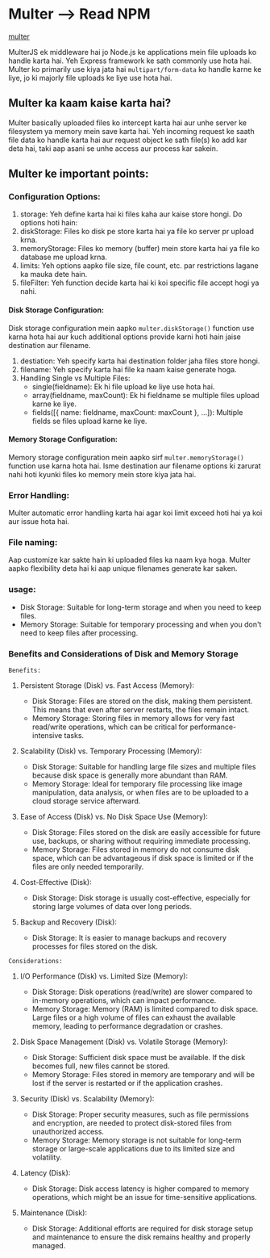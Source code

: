 # Multer -->  Read NPM 
[multer](https://www.npmjs.com/package/multer)

MulterJS ek middleware hai jo Node.js ke applications mein file uploads ko handle karta hai. Yeh Express framework ke sath commonly use hota hai. Multer ko primarily use kiya jata hai `multipart/form-data` ko handle karne ke liye, jo ki majorly file uploads ke liye use hota hai.

## Multer ka kaam kaise karta hai?
Multer basically uploaded files ko intercept karta hai aur unhe server ke filesystem ya memory mein save karta hai. Yeh incoming request ke saath file data ko handle karta hai aur request object ke sath file(s) ko add kar deta hai, taki aap asani se unhe access aur process kar sakein.

## Multer ke important points:
### Configuration Options:

1. storage: Yeh define karta hai ki files kaha aur kaise store hongi. Do options hoti hain:
2. diskStorage: Files ko disk pe store karta hai ya file ko server pr upload krna.
3. memoryStorage: Files ko memory (buffer) mein store karta hai ya file ko database me upload krna.
4. limits: Yeh options aapko file size, file count, etc. par restrictions lagane ka mauka dete hain.
5. fileFilter: Yeh function decide karta hai ki koi specific file accept hogi ya nahi.

#### Disk Storage Configuration:
Disk storage configuration mein aapko `multer.diskStorage()` function use karna hota hai aur kuch additional options provide karni hoti hain jaise destination aur filename.

1. destiation: Yeh specify karta hai destination folder jaha files store hongi.
2. filename: Yeh specify karta hai file ka naam kaise generate hoga.
3. Handling Single vs Multiple Files:
   - single(fieldname): Ek hi file upload ke liye use hota hai.
   - array(fieldname, maxCount): Ek hi fieldname se multiple files upload karne ke liye.
   - fields([{ name: fieldname, maxCount: maxCount }, ...]): Multiple fields se files upload karne ke liye.

#### Memory Storage Configuration:
Memory storage configuration mein aapko sirf `multer.memoryStorage()` function use karna hota hai. Isme destination aur filename options ki zarurat nahi hoti kyunki files ko memory mein store kiya jata hai.

### Error Handling:
Multer automatic error handling karta hai agar koi limit exceed hoti hai ya koi aur issue hota hai.

### File naming: 
Aap customize kar sakte hain ki uploaded files ka naam kya hoga. Multer aapko flexibility deta hai ki aap unique filenames generate kar saken.

### usage: 
- Disk Storage: Suitable for long-term storage and when you need to keep files.
- Memory Storage: Suitable for temporary processing and when you don't need to keep files after processing.

### Benefits and Considerations of Disk and Memory Storage
`Benefits: `
1. Persistent Storage (Disk) vs. Fast Access (Memory):
   - Disk Storage: Files are stored on the disk, making them persistent. This means that even after server restarts, the files remain intact.
   - Memory Storage: Storing files in memory allows for very fast read/write operations, which can be critical for performance-intensive tasks.

2. Scalability (Disk) vs. Temporary Processing (Memory):
   - Disk Storage: Suitable for handling large file sizes and multiple files because disk space is generally more abundant than RAM.
   - Memory Storage: Ideal for temporary file processing like image manipulation, data analysis, or when files are to be uploaded to a cloud storage service afterward.

3. Ease of Access (Disk) vs. No Disk Space Use (Memory):
   - Disk Storage: Files stored on the disk are easily accessible for future use, backups, or sharing without requiring immediate processing.
   - Memory Storage: Files stored in memory do not consume disk space, which can be advantageous if disk space is limited or if the files are only needed temporarily.

4. Cost-Effective (Disk):
   - Disk Storage: Disk storage is usually cost-effective, especially for storing large volumes of data over long periods.

5. Backup and Recovery (Disk):
   - Disk Storage: It is easier to manage backups and recovery processes for files stored on the disk.

`Considerations: `
1. I/O Performance (Disk) vs. Limited Size (Memory):
   - Disk Storage: Disk operations (read/write) are slower compared to in-memory operations, which can impact performance.
   - Memory Storage: Memory (RAM) is limited compared to disk space. Large files or a high volume of files can exhaust the available memory, leading to performance degradation or crashes.

2. Disk Space Management (Disk) vs. Volatile Storage (Memory):
   - Disk Storage: Sufficient disk space must be available. If the disk becomes full, new files cannot be stored.
   - Memory Storage: Files stored in memory are temporary and will be lost if the server is restarted or if the application crashes.

3. Security (Disk) vs. Scalability (Memory):
   - Disk Storage: Proper security measures, such as file permissions and encryption, are needed to protect disk-stored files from unauthorized access.
   - Memory Storage: Memory storage is not suitable for long-term storage or large-scale applications due to its limited size and volatility.

4. Latency (Disk):
   - Disk Storage: Disk access latency is higher compared to memory operations, which might be an issue for time-sensitive applications.

5. Maintenance (Disk):
   - Disk Storage: Additional efforts are required for disk storage setup and maintenance to ensure the disk remains healthy and properly managed.